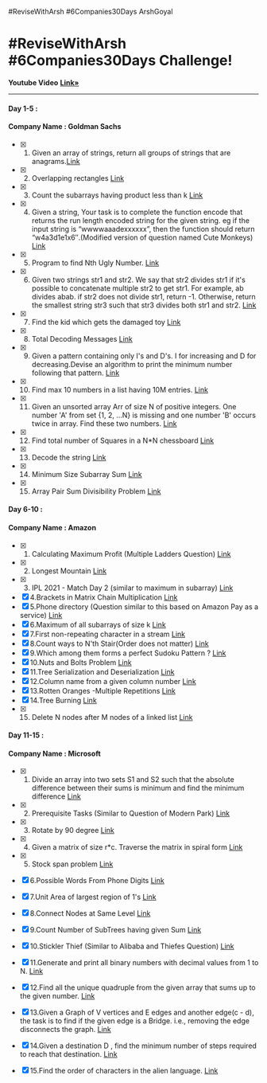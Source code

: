 #ReviseWithArsh #6Companies30Days ArshGoyal

# #ReviseWithArsh #6Companies30Days Challenge!
<b>Youtube Video</b> <a href="https://www.youtube.com/watch?v=8ESo_bXhRC4&ab_channel=ArshGoyal"><strong>Link»</strong></a><br/>
<hr/>

#### Day 1-5 :
#### Company Name : Goldman Sachs

- [x] 1. Given an array of strings, return all groups of strings that are anagrams.<a href="https://practice.geeksforgeeks.org/problems/print-anagrams-together/1/">Link</a>
- [x] 2. Overlapping rectangles <a href="https://practice.geeksforgeeks.org/problems/overlapping-rectangles1924/1/">Link</a>
- [x] 3. Count the subarrays having product less than k <a href="https://practice.geeksforgeeks.org/problems/count-the-subarrays-having-product-less-than-k1708/1/">Link</a>
- [x] 4. Given a string, Your task is to  complete the function encode that returns the run length encoded string for the given string. eg if the input string is “wwwwaaadexxxxxx”, then the function should return “w4a3d1e1x6″.(Modified version of question named Cute Monkeys) <a href="https://practice.geeksforgeeks.org/problems/run-length-encoding/1/">Link</a>
- [x] 5. Program to find Nth Ugly Number. <a href="https://practice.geeksforgeeks.org/problems/ugly-numbers2254/1/">Link</a>
- [x] 6. Given two strings str1 and str2. We say that str2 divides str1 if it's possible to concatenate multiple str2 to get str1. For example, ab divides abab. if str2 does not divide str1, return -1. Otherwise, return the smallest string str3 such that str3 divides both str1 and str2. <a href="https://leetcode.com/problems/greatest-common-divisor-of-strings/">Link</a>
- [x] 7. Find the kid which gets the damaged toy <a href="https://www.geeksforgeeks.org/distributing-m-items-circle-size-n-starting-k-th-position/">Link</a>
- [x] 8. Total Decoding Messages <a href="https://practice.geeksforgeeks.org/problems/total-decoding-messages1235/1/">Link</a>
- [x] 9. Given a pattern containing only I's and D's. I for increasing and D for decreasing.Devise an algorithm to print the minimum number following that pattern. <a href="https://practice.geeksforgeeks.org/problems/number-following-a-pattern3126/1">Link</a>
- [x] 10. Find max 10 numbers in a list having 10M entries. <a href="https://leetcode.com/discuss/interview-experience/514986/Goldman-Sachs-Interview-Process-and-Questions">Link</a>
- [x] 11. Given an unsorted array Arr of size N of positive integers. One number 'A' from     set {1, 2, …N} is missing and one number 'B' occurs twice in array. Find these two numbers. <a href="https://practice.geeksforgeeks.org/problems/find-missing-and-repeating2512/1/">Link</a>
- [x] 12. Find total number of Squares in a N*N chessboard <a href="https://practice.geeksforgeeks.org/problems/squares-in-nn-chessboard/0">Link</a>
- [x] 13. Decode the string <a href="https://practice.geeksforgeeks.org/problems/decode-the-string2444/1">Link</a>
- [x] 14. Minimum Size Subarray Sum <a href="https://leetcode.com/problems/minimum-size-subarray-sum/">Link</a>
- [x] 15. Array Pair Sum Divisibility Problem <a href="https://practice.geeksforgeeks.org/problems/array-pair-sum-divisibility-problem3257/1">Link</a>


#### Day 6-10 :
#### Company Name : Amazon

- [x] 1. Calculating Maximum Profit (Multiple Ladders Question) <a href="https://practice.geeksforgeeks.org/problems/maximum-profit4657/1">Link</a>
- [x] 2. Longest Mountain <a href="https://leetcode.com/problems/longest-mountain-in-array/">Link</a>
- [x] 3. IPL 2021 - Match Day 2 (similar to maximum in subarray) <a href="https://practice.geeksforgeeks.org/problems/deee0e8cf9910e7219f663c18d6d640ea0b87f87/1/
">Link</a>
- [x] 4.Brackets in Matrix Chain Multiplication <a href="https://practice.geeksforgeeks.org/problems/brackets-in-matrix-chain-multiplication1024/1/">Link</a>
- [x] 5.Phone directory (Question similar to this based on Amazon Pay as a service) <a href="https://practice.geeksforgeeks.org/problems/phone-directory4628/1/">Link</a>
- [x] 6.Maximum of all subarrays of size k <a href="https://practice.geeksforgeeks.org/problems/maximum-of-all-subarrays-of-size-k3101/1">Link</a>
- [x] 7.First non-repeating character in a stream <a href="https://practice.geeksforgeeks.org/problems/first-non-repeating-character-in-a-stream1216/1">Link</a>
- [x] 8.Count ways to N'th Stair(Order does not matter) <a href="https://practice.geeksforgeeks.org/problems/count-ways-to-nth-stairorder-does-not-matter1322/1/">Link</a>
- [x] 9.Which among them forms a perfect Sudoku Pattern ? <a href="https://practice.geeksforgeeks.org/problems/is-sudoku-valid4820/1/">Link</a>
- [x] 10.Nuts and Bolts Problem <a href="https://practice.geeksforgeeks.org/problems/nuts-and-bolts-problem0431/1">Link</a>
- [x] 11.Tree Serialization and Deserialization <a href="https://practice.geeksforgeeks.org/problems/serialize-and-deserialize-a-binary-tree/1">Link</a>
- [x] 12.Column name from a given column number <a href="https://practice.geeksforgeeks.org/problems/column-name-from-a-given-column-number4244/1/">Link</a>
- [x] 13.Rotten Oranges -Multiple Repetitions <a href="https://leetcode.com/problems/rotting-oranges/">Link</a>
- [x] 14.Tree Burning <a href="https://practice.geeksforgeeks.org/problems/burning-tree/1/">Link</a>
- [x] 15. Delete N nodes after M nodes of a linked list <a href="https://practice.geeksforgeeks.org/problems/delete-n-nodes-after-m-nodes-of-a-linked-list/1/">Link</a>

#### Day 11-15 :
#### Company Name : Microsoft

- [x] 1. Divide an array into two sets S1 and S2 such that the absolute difference between their sums is minimum and find the minimum difference <a href="https://practice.geeksforgeeks.org/problems/minimum-sum-partition3317/1/">Link</a>
- [x] 2. Prerequisite Tasks (Similar to Question of Modern Park) <a href="https://practice.geeksforgeeks.org/problems/prerequisite-tasks/1/">Link</a>
- [x] 3. Rotate by 90 degree <a href="https://practice.geeksforgeeks.org/problems/rotate-by-90-degree0356/1/">Link</a>
- [x] 4. Given a matrix of size r*c. Traverse the matrix in spiral form <a href="https://practice.geeksforgeeks.org/problems/spirally-traversing-a-matrix-1587115621/1/">Link</a>
- [x] 5. Stock span problem <a href="https://practice.geeksforgeeks.org/problems/stock-span-problem-1587115621/1">Link</a>
- [x] 6.Possible Words From Phone Digits <a href="https://practice.geeksforgeeks.org/problems/possible-words-from-phone-digits-1587115620/1/">Link</a>
- [x] 7.Unit Area of largest region of 1's <a href="https://practice.geeksforgeeks.org/problems/length-of-largest-region-of-1s-1587115620/1/">Link</a>
- [x] 8.Connect Nodes at Same Level <a href="https://practice.geeksforgeeks.org/problems/connect-nodes-at-same-level/1/">Link</a>
- [x] 9.Count Number of SubTrees having given Sum <a href="https://practice.geeksforgeeks.org/problems/count-number-of-subtrees-having-given-sum/1/">Link</a>
- [x] 10.Stickler Thief (Similar to Alibaba and Thiefes Question) <a href="https://practice.geeksforgeeks.org/problems/stickler-theif-1587115621/1/">Link</a>
- [x] 11.Generate and print all binary numbers with decimal values from 1 to N. <a href="https://practice.geeksforgeeks.org/problems/generate-binary-numbers-1587115620/1/">Link</a>  
- [x] 12.Find all the unique quadruple from the given array that sums up to the given number. <a href="https://practice.geeksforgeeks.org/problems/find-all-four-sum-numbers1732/1">Link</a>
- [x] 13.Given a Graph of V vertices and E edges and another edge(c - d), the task is to find if the given edge is a Bridge. i.e., removing the edge disconnects the graph. <a href="https://practice.geeksforgeeks.org/problems/bridge-edge-in-graph/1">Link</a>
- [x] 14.Given a destination D , find the minimum number of steps required to reach that destination. <a href="https://practice.geeksforgeeks.org/problems/minimum-number-of-steps-to-reach-a-given-number5234/1/">Link</a>
- [x] 15.Find the order of characters in the alien language. <a href="https://practice.geeksforgeeks.org/problems/alien-dictionary/1/">Link</a>

 
